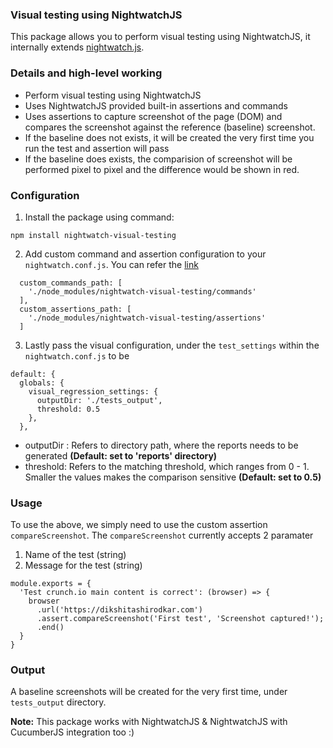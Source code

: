 ### Visual testing using NightwatchJS
This package allows you to perform visual testing using NightwatchJS, it internally extends [nightwatch.js](https://nightwatchjs.org/).

### Details and high-level working
* Perform visual testing using NightwatchJS
* Uses NightwatchJS provided built-in assertions and commands
* Uses assertions to capture screenshot of the page (DOM) and compares the screenshot against the reference (baseline) screenshot.
* If the baseline does not exists, it will be created the very first time you run the test and assertion will pass
* If the baseline does exists, the comparision of screenshot will be performed pixel to pixel and the difference would be shown in red.

### Configuration
1. Install the package using command: 
```
npm install nightwatch-visual-testing
```

2. Add custom command and assertion configuration to your `nightwatch.conf.js`. You can refer the [link](https://nightwatchjs.org/guide/configuration/)

```
  custom_commands_path: [
    './node_modules/nightwatch-visual-testing/commands'
  ],
  custom_assertions_path: [
    './node_modules/nightwatch-visual-testing/assertions'
  ]
```

3. Lastly pass the visual configuration, under the `test_settings` within the `nightwatch.conf.js` to be
```
default: {
  globals: {
    visual_regression_settings: {
      outputDir: './tests_output',
      threshold: 0.5
    },
  },
```      
* outputDir : Refers to directory path, where the reports needs to be generated **(Default: set to 'reports' directory)**
* threshold: Refers to the matching threshold, which ranges from 0 - 1. Smaller the values makes the comparison sensitive **(Default: set to 0.5)**

### Usage
To use the above, we simply need to use the custom assertion `compareScreenshot`. The `compareScreenshot` currently accepts 2 paramater 
1. Name of the test (string)
2. Message for the test (string)

```
module.exports = {
  'Test crunch.io main content is correct': (browser) => {
    browser
      .url('https://dikshitashirodkar.com')
      .assert.compareScreenshot('First test', 'Screenshot captured!');
      .end()
  }
}
```

### Output
A baseline screenshots will be created for the very first time, under `tests_output` directory. 


**Note:** This package works with NightwatchJS & NightwatchJS with CucumberJS integration too :) 
